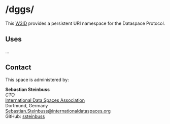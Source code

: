 # /dggs/
This [W3ID](https://w3id.org) provides a persistent URI namespace for the Dataspace Protocol.

## Uses
...

## Contact
This space is administered by:  

**Sebastian Steinbuss**  
*CTO*  
[International Data Spaces Association](https://internationaldataspaces.org/)  
Dortmund, Germany  
<Sebastian.Steinbuss@internationaldataspaces.org>  
GitHub: [ssteinbuss](https://github.com/ssteinbuss)
